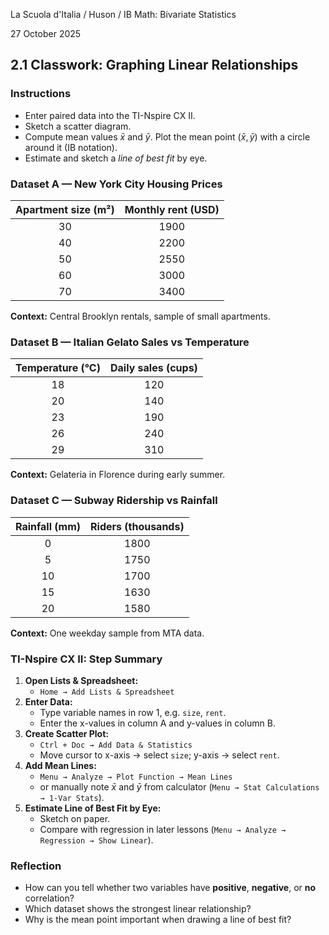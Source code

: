 La Scuola d'Italia / Huson / IB Math: Bivariate Statistics 

27 October 2025

## 2.1 Classwork: Graphing Linear Relationships  

### Instructions

- Enter paired data into the TI-Nspire CX II.  
- Sketch a scatter diagram.  
- Compute mean values $\bar{x}$ and $\bar{y}$. Plot the mean point $(\bar{x}, \bar{y})$ with a circle around it (IB notation).  
- Estimate and sketch a _line of best fit_ by eye.  

### Dataset A — New York City Housing Prices  

| Apartment size (m²) | Monthly rent (USD) |
|:--------------------:|:------------------:|
| 30 | 1900 |
| 40 | 2200 |
| 50 | 2550 |
| 60 | 3000 |
| 70 | 3400 |

**Context:** Central Brooklyn rentals, sample of small apartments.  

### Dataset B — Italian Gelato Sales vs Temperature  

| Temperature (°C) | Daily sales (cups) |
|:----------------:|:-------------------:|
| 18 | 120 |
| 20 | 140 |
| 23 | 190 |
| 26 | 240 |
| 29 | 310 |

**Context:** Gelateria in Florence during early summer.  

### Dataset C — Subway Ridership vs Rainfall  

| Rainfall (mm) | Riders (thousands) |
|:--------------:|:-----------------:|
| 0 | 1800 |
| 5 | 1750 |
| 10 | 1700 |
| 15 | 1630 |
| 20 | 1580 |

**Context:** One weekday sample from MTA data.  

### TI-Nspire CX II: Step Summary  

1. **Open Lists & Spreadsheet:**  
   - `Home → Add Lists & Spreadsheet`  
2. **Enter Data:**  
   - Type variable names in row 1, e.g. `size`, `rent`.  
   - Enter the x-values in column A and y-values in column B.  
3. **Create Scatter Plot:**  
   - `Ctrl + Doc → Add Data & Statistics`  
   - Move cursor to x-axis → select `size`; y-axis → select `rent`.  
4. **Add Mean Lines:**  
   - `Menu → Analyze → Plot Function → Mean Lines`  
   - or manually note $\bar{x}$ and $\bar{y}$ from calculator (`Menu → Stat Calculations → 1-Var Stats`).  
5. **Estimate Line of Best Fit by Eye:**  
   - Sketch on paper.  
   - Compare with regression in later lessons (`Menu → Analyze → Regression → Show Linear`).  

### Reflection

- How can you tell whether two variables have **positive**, **negative**, or **no** correlation?  
- Which dataset shows the strongest linear relationship?  
- Why is the mean point important when drawing a line of best fit?  
